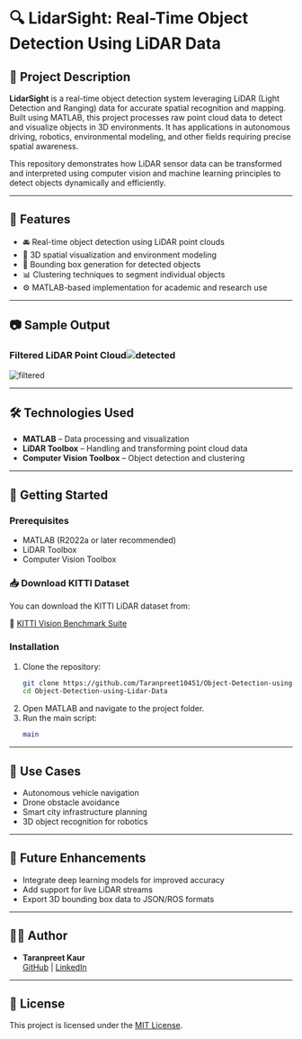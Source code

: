 # 🔍 **LidarSight: Real-Time Object Detection Using LiDAR Data**

## 📌 Project Description

**LidarSight** is a real-time object detection system leveraging LiDAR (Light Detection and Ranging) data for accurate spatial recognition and mapping. Built using MATLAB, this project processes raw point cloud data to detect and visualize objects in 3D environments. It has applications in autonomous driving, robotics, environmental modeling, and other fields requiring precise spatial awareness.

This repository demonstrates how LiDAR sensor data can be transformed and interpreted using computer vision and machine learning principles to detect objects dynamically and efficiently.

---

## 📁 Features

- 🚘 Real-time object detection using LiDAR point clouds  
- 📀 3D spatial visualization and environment modeling  
- 🎯 Bounding box generation for detected objects  
- 📊 Clustering techniques to segment individual objects  
- ⚙️ MATLAB-based implementation for academic and research use

---

## 📷 Sample Output

### Filtered LiDAR Point Cloud![detected](https://github.com/user-attachments/assets/920363ec-d8f3-4c2e-bb2d-51021d23f5cf)
![filtered](https://github.com/user-attachments/assets/44bb6895-cd2a-4001-b467-ddfb234029b3)

---

## 🛠️ Technologies Used

- **MATLAB** – Data processing and visualization  
- **LiDAR Toolbox** – Handling and transforming point cloud data  
- **Computer Vision Toolbox** – Object detection and clustering

---

## 🚀 Getting Started

### Prerequisites
- MATLAB (R2022a or later recommended)
- LiDAR Toolbox
- Computer Vision Toolbox

### 📥 Download KITTI Dataset

You can download the KITTI LiDAR dataset from:

🔗 [KITTI Vision Benchmark Suite](http://www.cvlibs.net/datasets/kitti/)

### Installation
1. Clone the repository:
   ```bash
   git clone https://github.com/Taranpreet10451/Object-Detection-using-Lidar-Data.git
   cd Object-Detection-using-Lidar-Data
   ```
2. Open MATLAB and navigate to the project folder.
3. Run the main script:
   ```matlab
   main
   ```

---

## 📌 Use Cases

- Autonomous vehicle navigation  
- Drone obstacle avoidance  
- Smart city infrastructure planning  
- 3D object recognition for robotics

---

## 🧠 Future Enhancements

- Integrate deep learning models for improved accuracy  
- Add support for live LiDAR streams  
- Export 3D bounding box data to JSON/ROS formats

---

## 🧕‍♂️ Author

- **Taranpreet Kaur**  
  [GitHub](https://github.com/Taranpreet10451) | [LinkedIn](https://www.linkedin.com/in/taranpreet10451/)

---

## 📄 License

This project is licensed under the [MIT License](LICENSE).
